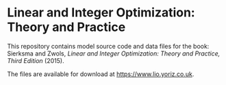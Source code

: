 # Linear and Integer Optimization: Theory and Practice

This repository contains model source code and data files for the book: Sierksma and Zwols, *Linear and Integer
Optimization: Theory and Practice, Third Edition* (2015).

The files are available for download at https://www.lio.yoriz.co.uk.
